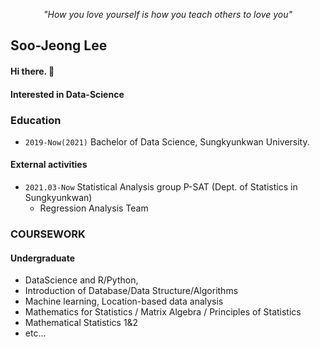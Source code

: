 <div align=center>
  
<i> "How you love yourself is how you teach others to love you" </i>

</div>

<div align=center>


</div>

## Soo-Jeong Lee

#### Hi there. 👋
#### Interested in Data-Science

### Education

- ```2019-Now(2021)``` Bachelor of Data Science, Sungkyunkwan University.

#### External activities

- ```2021.03-Now``` Statistical Analysis group P-SAT (Dept. of Statistics in Sungkyunkwan)
  - Regression Analysis Team

### COURSEWORK

#### Undergraduate

- DataScience and R/Python, 
- Introduction of Database/Data Structure/Algorithms
- Machine learning, Location-based data analysis
- Mathematics for Statistics / Matrix Algebra / Principles of Statistics
- Mathematical Statistics 1&2
- etc...

